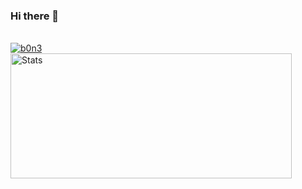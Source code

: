 ### Hi there 👋

<!--
**lalouabd/lalouabd** is a ✨ _special_ ✨ repository because its `README.md` (this file) appears on your GitHub profile.

Here are some ideas to get you started:

- 🔭 I’m currently working on ...
- 🌱 I’m currently learning ...
- 👯 I’m looking to collaborate on ...
- 🤔 I’m looking for help with ...
- 💬 Ask me about ...
- 📫 How to reach me: ...
- 😄 Pronouns: ...
- ⚡ Fun fact: ...
-->

<br/>
<a href="https://github.com/lalouabd">
<img align="center" src="https://github-readme-stats.vercel.app/api?username=lalouabd&show_icons=true&theme=gotham&include_all_commits=true&count_private=true" alt="b0n3" />
</a>
<a href="https://github.com/lalouabd/">
  <img align="center" height=200 width=450 src="https://github-readme-stats.vercel.app/api?username=lalouabd&show_icons=true&theme=radical&count_private=true&include_all_commits&show_icons=true=true&hide=stars" alt="Stats" />
</a>

